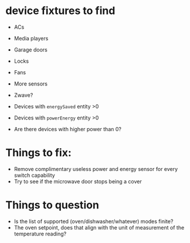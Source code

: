 # device fixtures to find

- ACs
- Media players
- Garage doors
- Locks
- Fans
- More sensors
- Zwave?

- Devices with `energySaved` entity >0
- Devices with `powerEnergy` entity >0
- Are there devices with higher power than 0?

# Things to fix:

- Remove complimentary useless power and energy sensor for every switch capability
- Try to see if the microwave door stops being a cover 

# Things to question

- Is the list of supported (oven/dishwasher/whatever) modes finite?
- The oven setpoint, does that align with the unit of measurement of the temperature reading?